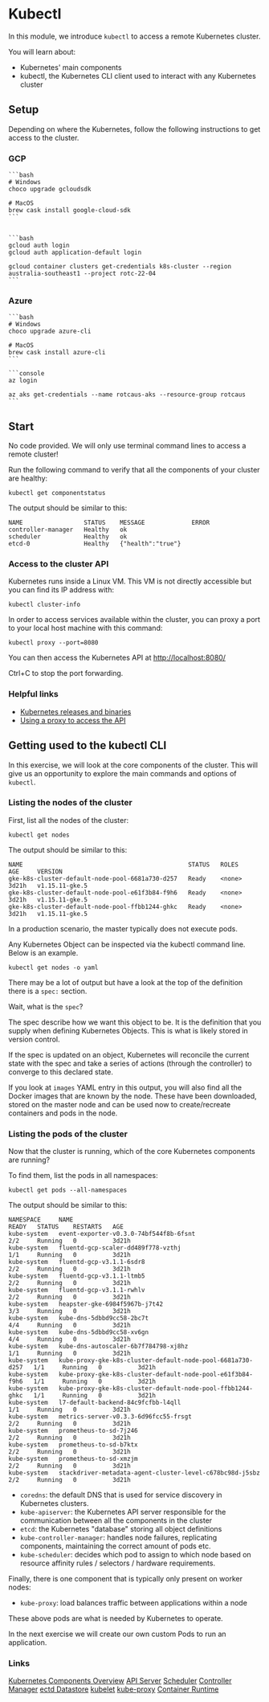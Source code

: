 # Kubectl

In this module, we introduce `kubectl` to access a remote Kubernetes cluster.

You will learn about:

- Kubernetes' main components
- kubectl, the Kubernetes CLI client used to interact with any Kubernetes cluster

## Setup

Depending on where the Kubernetes, follow the following instructions to get access to the cluster.

### GCP

    ```bash
    # Windows
    choco upgrade gcloudsdk

    # MacOS
    brew cask install google-cloud-sdk
    ```


    ```bash
    gcloud auth login
    gcloud auth application-default login

    gcloud container clusters get-credentials k8s-cluster --region australia-southeast1 --project rotc-22-04
    ```

### Azure

    ```bash
    # Windows
    choco upgrade azure-cli

    # MacOS
    brew cask install azure-cli
    ```

    ```console
    az login

    az aks get-credentials --name rotcaus-aks --resource-group rotcaus
    ```

## Start

No code provided. We will only use terminal command lines to access a remote cluster!

Run the following command to verify that all the components of your cluster are healthy:

```console
kubectl get componentstatus
```

The output should be similar to this:

```output
NAME                 STATUS    MESSAGE             ERROR
controller-manager   Healthy   ok
scheduler            Healthy   ok
etcd-0               Healthy   {"health":"true"}
```

### Access to the cluster API

Kubernetes runs inside a Linux VM. This VM is not directly accessible but you can find its IP address with:

```console
kubectl cluster-info
```

In order to access services available within the cluster, you can proxy a port to your local host machine with this command:

```console
kubectl proxy --port=8080
```

You can then access the Kubernetes API at <http://localhost:8080/>

Ctrl+C to stop the port forwarding.

### Helpful links

- [Kubernetes releases and binaries](https://github.com/kubernetes/kubernetes/releases/latest)
- [Using a proxy to access the API](https://kubernetes.io/docs/tasks/access-kubernetes-api/http-proxy-access-api/)

## Getting used to the kubectl CLI

In this exercise, we will look at the core components of the cluster. This will give us an opportunity to explore the main commands and options of `kubectl`.

### Listing the nodes of the cluster

First, list all the nodes of the cluster:

```console
kubectl get nodes
```

The output should be similar to this:

```output
NAME                                              STATUS   ROLES    AGE     VERSION
gke-k8s-cluster-default-node-pool-6681a730-d257   Ready    <none>   3d21h   v1.15.11-gke.5
gke-k8s-cluster-default-node-pool-e61f3b84-f9h6   Ready    <none>   3d21h   v1.15.11-gke.5
gke-k8s-cluster-default-node-pool-ffbb1244-ghkc   Ready    <none>   3d21h   v1.15.11-gke.5
```

In a production scenario, the master typically does not execute pods.

Any Kubernetes Object can be inspected via the kubectl command line.
Below is an example.

```console
kubectl get nodes -o yaml
```

There may be a lot of output but have a look at the top of the definition there is a `spec:` section.

Wait, what is the `spec`?

The spec describe how we want this object to be. It is the definition that you supply when defining Kubernetes Objects. This is what is likely stored in version control. 

If the spec is updated on an object, Kubernetes will reconcile the current state with the spec and take a series of actions (through the controller) to converge to this declared state.

If you look at `images` YAML entry in this output, you will also find all the Docker images that are known by the node. These have been downloaded, stored on the master node and can be used now to create/recreate containers and pods in the node.

### Listing the pods of the cluster

Now that the cluster is running, which of the core Kubernetes components are running?

To find them, list the pods in all namespaces:

```console
kubectl get pods --all-namespaces
```

The output should be similar to this:

```output
NAMESPACE     NAME                                                         READY   STATUS    RESTARTS   AGE
kube-system   event-exporter-v0.3.0-74bf544f8b-6fsnt                       2/2     Running   0          3d21h
kube-system   fluentd-gcp-scaler-dd489f778-vzthj                           1/1     Running   0          3d21h
kube-system   fluentd-gcp-v3.1.1-6sdr8                                     2/2     Running   0          3d21h
kube-system   fluentd-gcp-v3.1.1-ltmb5                                     2/2     Running   0          3d21h
kube-system   fluentd-gcp-v3.1.1-rwhlv                                     2/2     Running   0          3d21h
kube-system   heapster-gke-6984f5967b-j7t42                                3/3     Running   0          3d21h
kube-system   kube-dns-5dbbd9cc58-2bc7t                                    4/4     Running   0          3d21h
kube-system   kube-dns-5dbbd9cc58-xv6gn                                    4/4     Running   0          3d21h
kube-system   kube-dns-autoscaler-6b7f784798-xj8hz                         1/1     Running   0          3d21h
kube-system   kube-proxy-gke-k8s-cluster-default-node-pool-6681a730-d257   1/1     Running   0          3d21h
kube-system   kube-proxy-gke-k8s-cluster-default-node-pool-e61f3b84-f9h6   1/1     Running   0          3d21h
kube-system   kube-proxy-gke-k8s-cluster-default-node-pool-ffbb1244-ghkc   1/1     Running   0          3d21h
kube-system   l7-default-backend-84c9fcfbb-l4qll                           1/1     Running   0          3d21h
kube-system   metrics-server-v0.3.3-6d96fcc55-frsgt                        2/2     Running   0          3d21h
kube-system   prometheus-to-sd-7j246                                       2/2     Running   0          3d21h
kube-system   prometheus-to-sd-b7ktx                                       2/2     Running   0          3d21h
kube-system   prometheus-to-sd-xmzjm                                       2/2     Running   0          3d21h
kube-system   stackdriver-metadata-agent-cluster-level-c678bc98d-j5sbz     2/2     Running   0          3d21h
```

- `coredns`: the default DNS that is used for service discovery in Kubernetes clusters.
- `kube-apiserver`: the Kubernetes API server responsible for the communication between all the components in the cluster
- `etcd`: the Kubernetes "database" storing all object definitions
- `kube-controller-manager`: handles node failures, replicating components, maintaining the correct amount of pods etc.
- `kube-scheduler`: decides which pod to assign to which node based on resource affinity rules / selectors / hardware requirements.

Finally, there is one component that is typically only present on worker nodes:

- `kube-proxy`: load balances traffic between applications within a node


These above pods are what is needed by Kubernetes to operate.

In the next exercise we will create our own custom Pods to run an application.

### Links

[Kubernetes Components Overview](https://kubernetes.io/docs/concepts/overview/components/)
[API Server](https://kubernetes.io/docs/reference/command-line-tools-reference/kube-apiserver/)
[Scheduler](https://kubernetes.io/docs/reference/command-line-tools-reference/kube-scheduler/)
[Controller Manager](https://kubernetes.io/docs/reference/command-line-tools-reference/kube-controller-manager/)
[ectd Datastore](https://kubernetes.io/docs/concepts/overview/components/#etcd)
[kubelet](https://kubernetes.io/docs/reference/command-line-tools-reference/kubelet/)
[kube-proxy](https://kubernetes.io/docs/reference/command-line-tools-reference/kube-proxy/)
[Container Runtime](https://kubernetes.io/docs/concepts/overview/components/#container-runtime)
